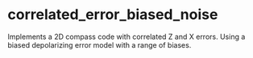 # correlated_error_biased_noise
Implements a 2D compass code with correlated Z and X errors. Using a biased depolarizing error model with a range of biases.
